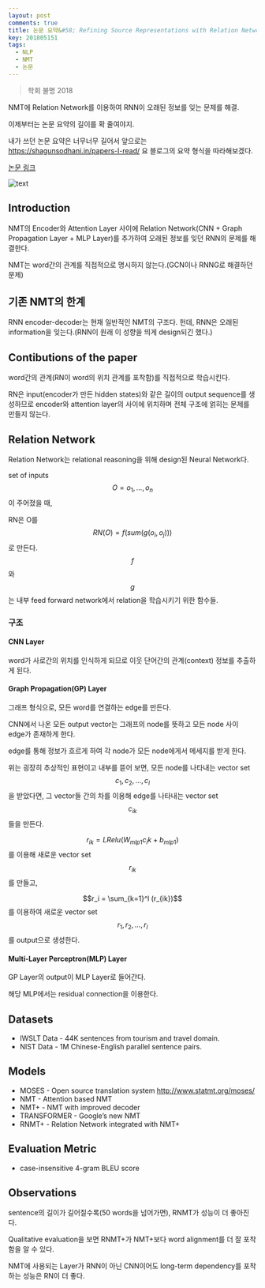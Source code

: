 ```yaml
---
layout: post
comments: true
title: 논문 요약&#58; Refining Source Representations with Relation Networks for Neural Machine Translation
key: 201805151
tags:
  - NLP
  - NMT
  - 논문
---
```


> 학회 불명 2018

NMT에 Relation Network를 이용하여 RNN이 오래된 정보를 잊는 문제를 해결.

이제부터는 논문 요약의 길이를 확 줄여야지.

<!--more-->

내가 쓰던 논문 요약은 너무너무 길어서 앞으로는 https://shagunsodhani.in/papers-I-read/ 요 블로그의 요약 형식을 따라해보겠다.

[논문 링크](https://arxiv.org/abs/1709.03980)

![text](https://raw.githubusercontent.com/q0115643/my_blog/master/assets/images/paper-summary/Zhang-2017/1.png)

## Introduction

NMT의 Encoder와 Attention Layer 사이에 Relation Network(CNN + Graph Propagation Layer + MLP Layer)를 추가하여 오래된 정보를 잊던 RNN의 문제를 해결한다.

NMT는 word간의 관계를 직접적으로 명시하지 않는다.(GCN이나 RNNG로 해결하던 문제)

## 기존 NMT의 한계

RNN encoder-decoder는 현재 일반적인 NMT의 구조다. 헌데, RNN은 오래된 information을 잊는다.(RNN이 원래 이 성향을 띄게 design되긴 했다.)

## Contibutions of the paper

word간의 관계(RN이 word의 위치 관계를 포착함)를 직접적으로 학습시킨다.

RN은 input(encoder가 만든 hidden states)와 같은 길이의 output sequence를 생성하므로 encoder와 attention layer의 사이에 위치하며 전체 구조에 얽히는 문제를 만들지 않는다.

## Relation Network

Relation Network는 relational reasoning을 위해 design된 Neural Network다.

set of inputs $$O = o_1,..., o_n$$이 주어졌을 때,

RN은 O를 $$RN(O) = f(sum(g(o_i, o_j)))$$로 만든다. $$f$$와 $$g$$는 내부 feed forward network에서 relation을 학습시키기 위한 함수들.

### 구조

#### CNN Layer

word가 사로간의 위치를 인식하게 되므로 이웃 단어간의 관계(context) 정보를 추출하게 된다.

#### Graph Propagation(GP) Layer

그래프 형식으로, 모든 word를 연결하는 edge를 만든다.

CNN에서 나온 모든 output vector는 그래프의 node를 뜻하고 모든 node 사이 edge가 존재하게 한다.

edge를 통해 정보가 흐르게 하여 각 node가 모든 node에게서 메세지를 받게 한다.

위는 굉장히 추상적인 표현이고 내부를 뜯어 보면, 모든 node를 나타내는 vector set $$c_1, c_2,..., c_l$$을 받았다면,
그 vector들 간의 차를 이용해 edge를 나타내는 vector set $$c_{ik}$$들을 만든다.

$$r_{ik} = LRelu(W_{mlp1}c_ik + b_{mlp1})$$를 이용해 새로운 vector set $$r_{ik}$$를 만들고,

$$r_i = \sum_{k=1}^l (r_{ik})$$를 이용하여 새로운 vector set $$r_1, r_2,..., r_l$$를 output으로 생성한다.

#### Multi-Layer Perceptron(MLP) Layer

GP Layer의 output이 MLP Layer로 들어간다.

해당 MLP에서는 residual connection을 이용한다.

## Datasets

- IWSLT Data - 44K sentences from tourism and travel domain.
- NIST Data - 1M Chinese-English parallel sentence pairs.

## Models

- MOSES - Open source translation system
    http://www.statmt.org/moses/
- NMT - Attention based NMT
- NMT+ - NMT with improved decoder
- TRANSFORMER - Google’s new NMT
- RNMT+ - Relation Network integrated with NMT+

## Evaluation Metric

- case-insensitive 4-gram BLEU score

## Observations

sentence의 길이가 길어질수록(50 words을 넘어가면), RNMT가 성능이 더 좋아진다.

Qualitative evaluation을 보면 RNMT+가 NMT+보다 word alignment를 더 잘 포착함을 알 수 있다.

NMT에 사용되는 Layer가 RNN이 아닌 CNN이어도 long-term dependency를 포착하는 성능은 RN이 더 좋다.
